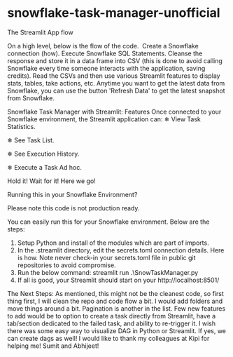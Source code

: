 # snowflake-task-manager-unofficial
The Streamlit App flow

On a high level, below is the flow of the code. 
Create a Snowflake connection (how).
Execute Snowflake SQL Statements.
Cleanse the response and store it in a data frame into CSV (this is done to avoid calling Snowflake every time someone interacts with the application, saving credits).
Read the CSVs and then use various Streamlit features to display stats, tables, take actions, etc.
Anytime you want to get the latest data from Snowflake, you can use the button 'Refresh Data' to get the latest snapshot from Snowflake.

Snowflake Task Manager with Streamlit: Features
Once connected to your Snowflake environment, the Streamlit application can:
❄ View Task Statistics.

❄ See Task List.

❄ See Execution History.

❄ Execute a Task Ad hoc.


Hold it! Wait for it! Here we go!

Running this in your Snowflake Environment?

Please note this code is not production ready. 

You can easily run this for your Snowflake environment. Below are the steps:
1. Setup Python and install of the modules which are part of imports.
2. In the .streamlit directory, edit the secrets.toml connection details. Here is how. Note never check-in your secrets.toml file in public git repositories to avoid compromise.
3. Run the below command: streamlit run .\SnowTaskManager.py
4. If all is good, your Streamlit should start on your http://localhost:8501/ 

The Next Steps:
As mentioned, this might not be the cleanest code, so first thing first, I will clean the repo and code flow a bit. I would add folders and move things around a bit. Pagination is another in the list.
Few new features to add would be to option to create a task directly from Streamlit, have a tab/section  dedicated to the failed task, and ability to re-trigger it. I wish there was some easy way to visualize DAG in Python or Streamlit. If yes, we can create dags as well!
I would like to thank my colleagues at Kipi for helping me! Sumit and Abhijeet!
